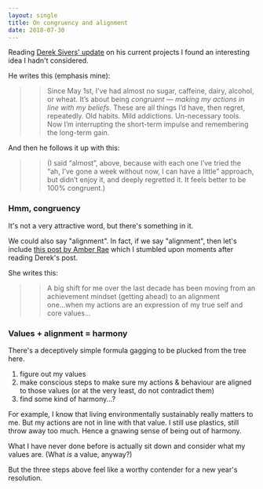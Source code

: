 ```yaml
---
layout: single
title: On congruency and alignment 
date: 2018-07-30
---
```


Reading [Derek Sivers' update](https://sivers.org/now) on his current projects I found an interesting idea I hadn't considered.

He writes this (emphasis mine):

>> Since May 1st, I’ve had almost no sugar, caffeine, dairy, alcohol, or wheat. It’s about being *congruent — making my actions in line with my beliefs*. These are all things I’d have, then regret, repeatedly. Old habits. Mild addictions. Un-necessary tools. Now I’m interrupting the short-term impulse and remembering the long-term gain.

And then he follows it up with this: 

>> (I said “almost”, above, because with each one I’ve tried the “ah, I’ve gone a week without now, I can have a little” approach, but didn’t enjoy it, and deeply regretted it. It feels better to be 100% congruent.)

### Hmm, congruency

It's not a very attractive word, but there's something in it. 

We could also say "alignment". In fact, if we say "alignment", then let's include [this post by Amber Rae](https://www.instagram.com/p/BlniKN-Fvnb/?hl=en) which I stumbled upon moments after reading Derek's post.

She writes this:

>> A big shift for me over the last decade has been moving from an achievement mindset (getting ahead) to an alignment one...when my actions are an expression of my true self and core values...
 
### Values + alignment = harmony

There's a deceptively simple formula gagging to be plucked from the tree here.

1. figure out my values
2. make conscious steps to make sure my actions & behaviour are aligned to those values (or at the very least, do not contradict them)
3. find some kind of harmony...?

For example, I know that living environmentally sustainably really matters to me. But my actions are not in line with that value. I still use plastics, still throw away too much. Hence a gnawing sense of being out of harmony.

What I have never done before is actually sit down and consider what my values are. (What *is* a value, anyway?)

But the three steps above feel like a worthy contender for a new year's resolution.